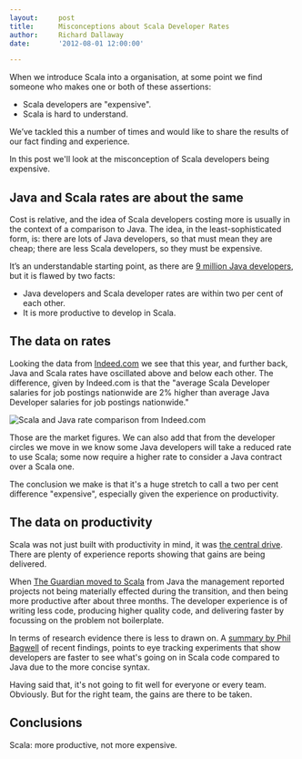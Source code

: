 ```yaml
---
layout:     post
title:      Misconceptions about Scala Developer Rates
author:     Richard Dallaway
date:       '2012-08-01 12:00:00'

---
```


When we introduce Scala into a organisation, at some point we find someone who makes one or both of these assertions:

* Scala developers are "expensive".
* Scala is hard to understand.

We’ve tackled this a number of times and would like to share the results of our fact finding and experience.

In this post we'll look at the misconception of Scala developers being expensive.

<!-- break -->

## Java and Scala rates are about the same

Cost is relative, and the idea of Scala developers costing more is usually in the context of a comparison to Java. The idea, in the least-sophisticated form, is: there are lots of Java developers, so that must mean they are cheap; there are less Scala developers, so they must be expensive.

It’s an understandable starting point, as there are [9 million Java developers](http://jaxenter.com/how-many-java-developers-are-there-10462.html), but it is flawed by two facts:

* Java developers and Scala developer rates are within two per cent of each other.
* It is more productive to develop in Scala.

## The data on rates

Looking the data from [Indeed.com](http://indeed.com) we see that this year, and further back, Java and Scala rates have oscillated above and below each other. The difference, given by Indeed.com is that the "average Scala Developer salaries for job postings nationwide are 2% higher than average Java Developer salaries for job postings nationwide."

![Scala and Java rate comparison from Indeed.com](/images/blog/2012-08-01-rate-trends.png)

Those are the market figures.  We can also add that from the developer circles we move in we know some Java developers will take a reduced rate to use Scala; some now require a higher rate to consider a Java contract over a Scala one.

The conclusion we make is that it's a huge stretch to call a two per cent difference "expensive", especially given the experience on productivity.

## The data on productivity

Scala was not just built with productivity in mind, it was [the central drive](http://blog.typesafe.com/why-scala). There are plenty of experience reports showing that gains are being delivered.

When [The Guardian moved to Scala](http://skillsmatter.com/podcast/scala/how-we-mostly-moved-from-java-to-scala) from Java the management reported projects not being materially effected during the transition, and then being more productive after about three months. The developer experience is of writing less code, producing higher quality code, and delivering faster by focussing on the problem not boilerplate.

In terms of research evidence there is less to drawn on. A [summary by Phil Bagwell](http://www.scala-lang.org/node/3069) of recent findings, points to eye tracking experiments that show developers are faster to see what's going on in Scala code compared to Java due to the more concise syntax.

Having said that, it's not going to fit well for everyone or every team. Obviously. But for the right team, the gains are there to be taken.


## Conclusions

Scala: more productive, not more expensive.
